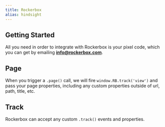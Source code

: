 ```yaml
---
title: Rockerbox
alias: hindsight
---
```


## Getting Started

All you need in order to integrate with Rockerbox is your pixel code, which you can get by emailing **info@rockerbox.com**.

## Page

When you trigger a `.page()` call, we will fire `window.RB.track('view')` and pass your page properties, including any custom properties outside of url, path, title, etc.

## Track

Rockerbox can accept any custom `.track()` events and properties.
